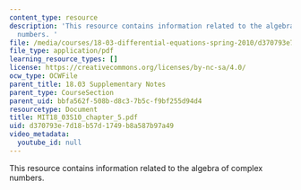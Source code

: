 ```yaml
---
content_type: resource
description: 'This resource contains information related to the algebra of complex
  numbers. '
file: /media/courses/18-03-differential-equations-spring-2010/d370793e7d18b57d1749b8a587b97a49_MIT18_03S10_chapter_5.pdf
file_type: application/pdf
learning_resource_types: []
license: https://creativecommons.org/licenses/by-nc-sa/4.0/
ocw_type: OCWFile
parent_title: 18.03 Supplementary Notes
parent_type: CourseSection
parent_uid: bbfa562f-508b-d8c3-7b5c-f9bf255d94d4
resourcetype: Document
title: MIT18_03S10_chapter_5.pdf
uid: d370793e-7d18-b57d-1749-b8a587b97a49
video_metadata:
  youtube_id: null
---
```

This resource contains information related to the algebra of complex numbers. 